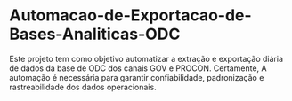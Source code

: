 # Automacao-de-Exportacao-de-Bases-Analiticas-ODC
Este projeto tem como objetivo automatizar a extração e exportação diária de dados da base de ODC dos canais GOV e PROCON. Certamente, A automação é necessária para garantir confiabilidade, padronização e rastreabilidade dos dados operacionais.
